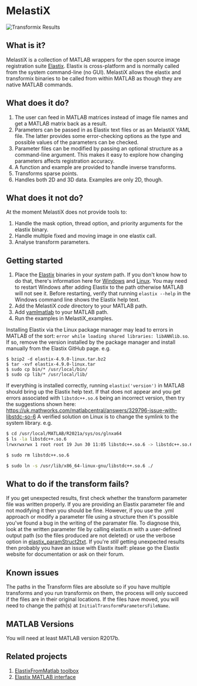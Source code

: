 # MelastiX

![Transformix Results](https://raw.githubusercontent.com/raacampbell13/matlab_elastix/master/MelastiX_examples/transformix/dog_warp_results.png "Transformix Results")

## What is it?
MelastiX is a collection of MATLAB wrappers for the open source image registration suite [Elastix](https://github.com/SuperElastix/elastix). Elastix is cross-platform and is normally called from the system command-line (no GUI). MelastiX allows the elastix and transformix binaries to be called from within MATLAB as though they are native MATLAB commands.

## What does it do?
1. The user can feed in MATLAB matrices instead of image file names and get a MATLAB matrix back as a result.
2. Parameters can be passed in as Elastix text files or as an MelastiX YAML file. The latter provides some error-checking options as the type and possible values of the parameters can be checked. 
3. Parameter files can be modified by passing an optional structure as a command-line argument. This makes it easy to explore how changing parameters affects registration accuracy. 
4. A function and example are provided to handle inverse transforms. 
5. Transforms sparse points. 
6. Handles both 2D and 3D data. Examples are only 2D, though.

## What does it not do?

At the moment MelastiX does not provide tools to:

1. Handle the mask option, thread option, and priority arguments for the elastix binary.
2. Handle multiple fixed and moving image in one elastix call.
3. Analyse transform parameters. 


## Getting started

1. Place the [Elastix](https://github.com/SuperElastix/elastix/releases) binaries in your *system* path. If you don't know how to do that, there's information here for [Windows](http://www.howtogeek.com/118594/how-to-edit-your-system-path-for-easy-command-line-access/) and [Linux](http://unix.stackexchange.com/questions/26047/how-to-correctly-add-a-path-to-path). You may need to restart Windows after adding Elastix to the path otherwise MATLAB will not see it. Before restarting, verify that running `elastix --help` in the Windows command line shows the Elastix help text. 
2. Add the MelastiX *code* directory to your MATLAB path. 
3. Add <a href="https://github.com/raacampbell/yamlmatlab">yamlmatlab</a> to your MATLAB path. 
4. Run the examples in MelastiX_examples. 

Installing Elastix via the Linux package manager may lead to errors in MATLAB of the sort: `error while loading shared libraries: libANNlib.so`. 
If so, remove the version installed by the package manager and install manually from the Elastix GitHub page. 
e.g. 
```
$ bzip2 -d elastix-4.9.0-linux.tar.bz2 
$ tar -xvf elastix-4.9.0-linux.tar 
$ sudo cp bin/* /usr/local/bin/
$ sudo cp lib/* /usr/local/lib/
```

If everything is installed correctly, running `elastix('version')` in MATLAB should bring up the Elastix help text. 
If that does not appear and you get errors associated with `libstdc++.so.6` being an incorrect version, then try the suggestions shown here:
https://uk.mathworks.com/matlabcentral/answers/329796-issue-with-libstdc-so-6
A verified solution on Linux is to change the symlink to the system library. e.g.
```bash
$ cd /usr/local/MATLAB/R2021a/sys/os/glnxa64
$ ls -la libstdc++.so.6
lrwxrwxrwx 1 root root 19 Jun 30 11:05 libstdc++.so.6 -> libstdc++.so.6.0.25

$ sudo rm libstdc++.so.6

$ sudo ln -s /usr/lib/x86_64-linux-gnu/libstdc++.so.6 ./
```

## What to do if the transform fails?
If you get unexpected results, first check whether the transform parameter file was written properly. If you are providing an Elastix parameter file and not modifying it then you should be fine. However, if you use the .yml approach or modify a parameter file using a structure then it's possible you've found a bug in the writing of the paramater file. To diagnose this, look at the written parameter file by calling elastix.m with a user-defined output path (so the files produced are not deleted)  or use the verbose option in <a href="https://github.com/raacampbell/matlab_elastix/blob/master/code/elastix_paramStruct2txt.m">elastix_paramStruct2txt</a>. If you're *still* getting unexpected results then probably you have an issue with Elastix itself: please go the Elastix website for documentation or ask on their forum. 

## Known issues
The paths in the Transform files are absolute so if you have multiple transforms and you run transformix on them, the process will only succeed if the files are in their original locations. If the files have moved, you will need to change the path(s) at `InitialTransformParametersFileName`. 

## MATLAB Versions
You will need at least MATLAB version R2017b.


## Related projects

1. <a href="https://sourcesup.renater.fr/elxfrommatlab/">ElastixFromMatlab toolbox</a>
2. <a href="http://elastix.bigr.nl/wiki/index.php/Matlab_interface">Elastix MATLAB interface</a>
